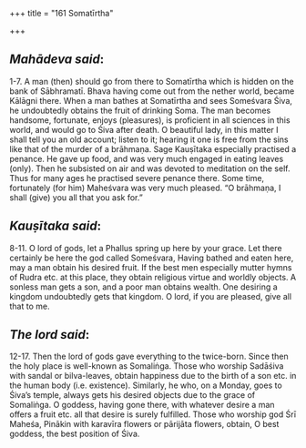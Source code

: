 +++
title = "161 Somatīrtha"

+++
 

## *Mahādeva said*:

1-7. A man (then) should go from there to Somatīrtha which is hidden on the bank of Sābhramatī. Bhava having come out from the nether world, became Kālāgni there. When a man bathes at Somatīrtha and sees Someśvara Śiva, he undoubtedly obtains the fruit of drinking Soma. The man becomes handsome, fortunate, enjoys (pleasures), is proficient in all sciences in this world, and would go to Śiva after death. O beautiful lady, in this matter I shall tell you an old account; listen to it; hearing it one is free from the sins like that of the murder of a brāhmaṇa. Sage Kauṣītaka especially practised a penance. He gave up food, and was very much engaged in eating leaves (only). Then he subsisted on air and was devoted to meditation on the self. Thus for many ages he practised severe penance there. Some time, fortunately (for him) Maheśvara was very much pleased. “O brāhmaṇa, I shall (give) you all that you ask for.”

## *Kauṣītaka said*:

8-11. O lord of gods, let a Phallus spring up here by your grace. Let there certainly be here the god called Someśvara, Having bathed and eaten here, may a man obtain his desired fruit. If the best men especially mutter hymns of Rudra etc. at this place, they obtain religious virtue and worldly objects. A sonless man gets a son, and a poor man obtains wealth. One desiring a kingdom undoubtedly gets that kingdom. O lord, if you are pleased, give all that to me.

## *The* *lord said*:

12-17. Then the lord of gods gave everything to the twice-born. Since then the holy place is well-known as Somaliṅga. Those who worship Sadāśiva with sandal or bilva-leaves, obtain happiness due to the birth of a son etc. in the human body (i.e. existence). Similarly, he who, on a Monday, goes to Śiva’s temple, always gets his desired objects due to the grace of Somaliṅga. O goddess, having gone there, with whatever desire a man offers a fruit etc. all that desire is surely fulfilled. Those who worship god Śrī Maheśa, Pinākin with karavīra flowers or pārijāta flowers, obtain, O best goddess, the best position of Śiva.


